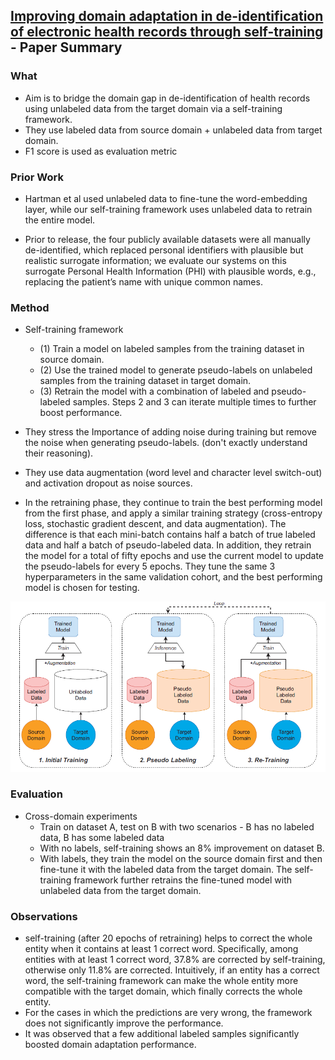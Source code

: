 ## [Improving domain adaptation in de-identification of electronic health records through self-training](https://academic.oup.com/jamia/article-abstract/28/10/2093/6345434) - Paper Summary

### What
- Aim is to bridge the domain gap in de-identification of health records using unlabeled data from the target domain via a self-training framework.
- They use labeled data from source domain + unlabeled data from target domain.
- F1 score is used as evaluation metric

### Prior Work
- Hartman et al used unlabeled data to fine-tune the word-embedding layer, while our self-training framework uses unlabeled data to retrain the entire model.

- Prior to release, the four publicly available datasets were all manually de-identified, which replaced personal identifiers with plausible but realistic surrogate information; we evaluate our systems on this surrogate Personal Health Information (PHI) with plausible words, e.g., replacing the patient’s name with unique common names.

### Method
- Self-training framework
    - (1) Train a model on labeled samples from the training dataset in source domain.
    - (2) Use the trained model to generate pseudo-labels on unlabeled samples from the training dataset in target domain.
    - (3) Retrain the model with a combination of labeled and pseudo-labeled samples. Steps 2 and 3 can iterate multiple times to further boost performance.

- They stress the Importance of adding noise during training but remove the noise when generating pseudo-labels. (don't exactly understand their reasoning).

- They use data augmentation (word level and character level switch-out) and activation dropout as noise sources.

- In the retraining phase, they continue to train the best performing model from the first phase, and apply a similar training strategy (cross-entropy loss, stochastic gradient descent, and data augmentation). The difference is that each mini-batch contains half a batch of true labeled data and half a batch of pseudo-labeled data. In addition, they retrain the model for a total of fifty epochs and use the current model to update the pseudo-labels for every 5 epochs. They tune the same 3 hyperparameters in the same validation cohort, and the best performing model is chosen for testing.

<img src="paperSummaries/deidentificationSelfSupervised.png?raw=true"/>

### Evaluation
- Cross-domain experiments
    - Train on dataset A, test on B with two scenarios - B has no labeled data, B has some labeled data
    - With no labels, self-training shows an 8% improvement on dataset B.
    - With labels,  they train the model on the source domain first and then fine-tune it with the labeled data from the target domain. The self-training framework further retrains the fine-tuned model with unlabeled data from the target domain. 
		
### Observations
- self-training (after 20 epochs of retraining) helps to correct the whole entity when it contains at least 1 correct word. Specifically, among entities with at least 1 correct word, 37.8% are corrected by self-training, otherwise only 11.8% are corrected. Intuitively, if an entity has a correct word, the self-training framework can make the whole entity more compatible with the target domain, which finally corrects the whole entity.
- For the cases in which the predictions are very wrong, the framework does not significantly improve the performance.
- It was observed that a few additional labeled samples significantly boosted domain adaptation performance.

